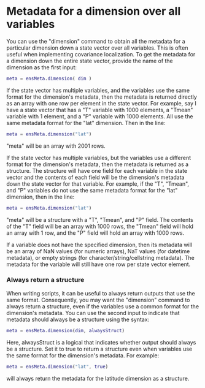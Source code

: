 
# Metadata for a dimension over all variables

You can use the "dimension" command to obtain all the metadata for a particular dimension down a state vector over all variables. This is often useful when implementing covariance localization. To get the metadata for a dimension down the entire state vector, provide the name of the dimension as the first input:
```matlab
meta = ensMeta.dimension( dim )
```

If the state vector has multiple variables, and the variables use the same format for the dimension's metadata, then the metadata is returned directly as an array with one row per element in the state vector. For example, say I have a state vector that has a "T" variable with 1000 elements, a "Tmean" variable with 1 element, and a "P" variable with 1000 elements. All use the same metadata format for the "lat" dimension. Then in the line:
```matlab
meta = ensMeta.dimension("lat")
```
"meta" will be an array with 2001 rows.

If the state vector has multiple variables, but the variables use a different format for the dimension's metadata, then the metadata is returned as a structure. The structure will have one field for each variable in the state vector and the contents of each field will be the dimension's metadata down the state vector for that variable. For example, if the "T", "Tmean", and "P" variables do not use the same metadata format for the "lat" dimension, then in the line:
```matlab
meta = ensMeta.dimension("lat")
```
"meta" will be a structure with a "T", "Tmean", and "P" field. The contents of the "T" field will be an array with 1000 rows, the "Tmean" field will hold an array with 1 row, and the "P" field will hold an array with 1000 rows.

If a variable does not have the specified dimension, then its metadata will be an array of NaN values (for numeric arrays), NaT values (for datetime metadata), or empty strings (for character/string/cellstring metadata). The metadata for the variable will still have one row per state vector element.

### Always return a structure

When writing scripts, it can be useful to always return outputs that use the same format. Consequently, you may want the "dimension" command to always return a structure, even if the variables use a common format for the dimension's metadata. You can use the second input to indicate that metadata should always be a structure using the syntax:
```matlab
meta = ensMeta.dimension(dim, alwaysStruct)
```
Here, alwaysStruct is a logical that indicates whether output should always be a structure. Set it to true to return a structure even when variables use the same format for the dimension's metadata. For example:
```matlab
meta = ensMeta.dimension("lat", true)
```
will always return the metadata for the latitude dimension as a structure.
